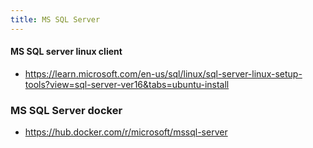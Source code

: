 ```yaml
---
title: MS SQL Server
---
```


#### MS SQL server linux client

- https://learn.microsoft.com/en-us/sql/linux/sql-server-linux-setup-tools?view=sql-server-ver16&tabs=ubuntu-install

### MS SQL Server docker 

- https://hub.docker.com/r/microsoft/mssql-server

